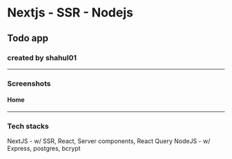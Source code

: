 # Nextjs - SSR - Nodejs
## Todo app
### created by shahul01

<hr >

### Screenshots
#### Home


<hr >

### Tech stacks
NextJS - w/ SSR, React, Server components, React Query
NodeJS - w/ Express, postgres, bcrypt
